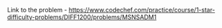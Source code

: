Link to the problem - https://www.codechef.com/practice/course/1-star-difficulty-problems/DIFF1200/problems/MSNSADM1
